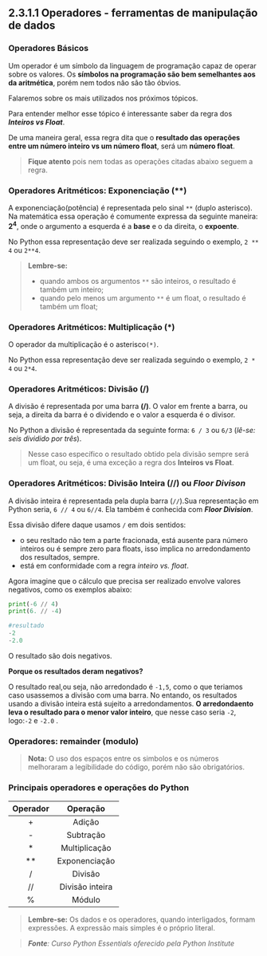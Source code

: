 ## 2.3.1.1 Operadores - ferramentas de manipulação de dados

### Operadores Básicos

Um operador é um símbolo da linguagem de programação capaz de operar sobre os valores.
Os **símbolos na programação são bem semelhantes aos da aritmética**, porém nem todos não são tão óbvios.

Falaremos sobre os mais utilizados nos próximos tópicos.

Para entender melhor esse tópico é interessante saber da regra dos ***Inteiros vs Float***.

De uma maneira geral, essa regra dita que o **resultado das operações entre um número inteiro vs um número float**, será um **número float**.

> **Fique atento** pois nem todas as operações citadas abaixo seguem a regra.

### Operadores Aritméticos: Exponenciação (**)

A exponenciação(potência) é representada pelo sinal ``**`` (duplo asterisco).
Na matemática essa operação é comumente expressa da seguinte maneira: **2<sup>4**, onde o argumento a esquerda é a **base** e o da direita, o **expoente**.

No Python essa representação deve ser realizada seguindo o exemplo, `2 ** 4` ou ``2**4``.


>**Lembre-se:** 
>- quando ambos os argumentos ``**`` são inteiros, o resultado é também um inteiro;
>- quando pelo menos um argumento ``**`` é um float, o resultado é também um float;

### Operadores Aritméticos: Multiplicação (*)

O operador da multiplicação é o asterisco``(*)``.

No Python essa representação deve ser realizada seguindo o exemplo, `2 * 4` ou ``2*4``.

### Operadores Aritméticos: Divisão (/)

A divisão é representada por uma barra **(/)**.
O valor em frente a barra, ou seja, a direita da barra é o dividendo e o valor a esquerda é o divisor.

No Python a divisão é representada da seguinte forma: ``6 / 3`` ou ``6/3`` (*lê-se: seis dividido por três*).

> Nesse caso específico o resultado obtido pela divisão sempre será um float, ou seja, é uma exceção a regra dos **Inteiros vs Float**.

### Operadores Aritméticos: Divisão Inteira (//) ou *Floor Divison*

A divisão inteira é representada pela dupla barra (``//``).Sua representação em Python seria, ``6 // 4`` ou ``6//4``. Ela também é conhecida com ***Floor Division***.

Essa divisão difere daque usamos ``/`` em dois sentidos:
- o seu resltado não tem a parte fracionada, está ausente para número inteiros ou é sempre zero para floats, isso implica no arredondamento dos resultados, sempre.
- está em conformidade com a regra *inteiro vs. float*.

Agora imagine que o cálculo que precisa ser realizado envolve valores negativos, como os exemplos abaixo:


```python
print(-6 // 4) 
print(6. // -4)

#resultado
-2
-2.0
```
O resultado são dois negativos.

**Porque os resultados deram negativos?**

O resultado real,ou seja, não arredondado é ``-1,5``, como o que teriamos caso usassemos a divisão com uma barra. No entando, os resultados usando a divisão inteira está sujeito a arredondamentos. 
**O arredondaento leva o resultado para o menor valor inteiro**, que nesse caso seria ``-2``, logo:``-2`` e ``-2.0`` .


### Operadores: remainder (modulo)













>**Nota:** O uso dos espaços entre os simbolos e os números melhoraram a legibilidade do código, porém não são obrigatórios.

### Principais operadores e operações do Python
|Operador   |Operação  |
|:---------:|:---------:|
|    +      | Adição    | 
|    -      | Subtração | 
|    *      | Multiplicação 
|    **     | Exponenciação |   
|    /      | Divisão   | 
|    //     | Divisão inteira |  
|    %      | Módulo          |     


>**Lembre-se:** Os dados e os operadores, quando interligados, formam expressões. A expressão mais simples é o próprio literal.






>***Fonte**: Curso Python Essentials oferecido pela Python Institute*